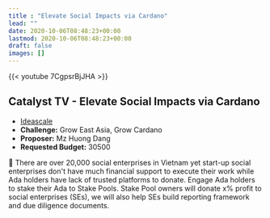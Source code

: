 ```yaml
---
title : "Elevate Social Impacts via Cardano"
lead: ""
date: 2020-10-06T08:48:23+00:00
lastmod: 2020-10-06T08:48:23+00:00
draft: false
images: []
---
```


{{<  youtube 7CgpsrBjJHA >}}

## Catalyst TV - Elevate Social Impacts via Cardano

- [Ideascale](https://cardano.ideascale.com/c/idea/423080)
- **Challenge:** Grow East Asia, Grow Cardano
- **Proposer:** Mz Huong Dang
- **Requested Budget:** 30500

🌟 There are over 20,000 social enterprises in Vietnam yet start-up social enterprises don't have much financial support to execute their work while Ada holders have lack of trusted platforms to donate. Engage Ada holders to stake their Ada to Stake Pools. Stake Pool owners will donate x% profit to social enterprises (SEs), we will also help SEs build reporting framework and due diligence documents.

